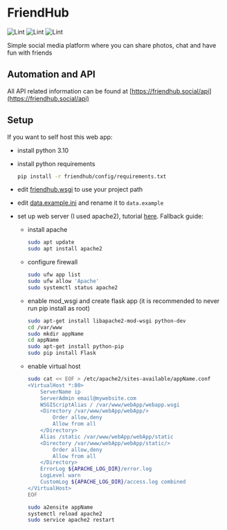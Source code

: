 # FriendHub

![Lint](https://github.com/radu781/FriendHub/actions/workflows/format_and_lint.yml/badge.svg)
![Lint](https://github.com/radu781/FriendHub/actions/workflows/run_tests.yml/badge.svg)
![Lint](https://github.com/radu781/FriendHub/actions/workflows/deploy.yml/badge.svg)

Simple social media platform where you can share photos, chat and have fun with friends

## Automation and API

All API related information can be found at [https://friendhub.social/api](https://friendhub.social/api)

## Setup

If you want to self host this web app:

- install python 3.10
- install python requirements

    ```bash
    pip install -r friendhub/config/requirements.txt
    ```

- edit [friendhub.wsgi](friendhub.wsgi) to use your project path
- edit [data.example.ini](friendhub/config/data.example.ini) and rename it to `data.example`
- set up web server (I used apache2), tutorial [here](https://www.youtube.com/watch?v=YFBRVJPhDGY). Fallback guide:
  - install apache

    ```bash
    sudo apt update
    sudo apt install apache2
    ```

  - configure firewall

    ```bash
    sudo ufw app list
    sudo ufw allow 'Apache'
    sudo systemctl status apache2
    ```

  - enable mod_wsgi and create flask app (it is recommended to never run pip install as root)

    ```bash
    sudo apt-get install libapache2-mod-wsgi python-dev
    cd /var/www
    sudo mkdir appName
    cd appName
    sudo apt-get install python-pip
    sudo pip install Flask 
    ```

  - enable virtual host

    ```bash
    sudo cat << EOF > /etc/apache2/sites-available/appName.conf
    <VirtualHost *:80>
        ServerName ip
        ServerAdmin email@mywebsite.com
        WSGIScriptAlias / /var/www/webApp/webapp.wsgi
        <Directory /var/www/webApp/webApp/>
            Order allow,deny
            Allow from all
        </Directory>
        Alias /static /var/www/webApp/webApp/static
        <Directory /var/www/webApp/webApp/static/>
            Order allow,deny
            Allow from all
        </Directory>
        ErrorLog ${APACHE_LOG_DIR}/error.log
        LogLevel warn
        CustomLog ${APACHE_LOG_DIR}/access.log combined
    </VirtualHost>
    EOF

    sudo a2ensite appName
    systemctl reload apache2
    sudo service apache2 restart
    ```
